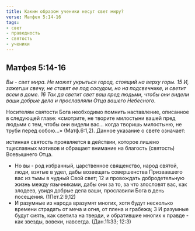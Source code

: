 ```yaml
---
title: Каким образом ученики несут свет миру?
verse: Матфея 5:14-16
tags: 
- свет
- праведность
- святость
- ученики
---
```


## Матфея 5:14-16

*Вы - свет мира. Не может укрыться город, стоящий на верху горы. 15 И, зажегши свечу, не ставят ее под сосудом, но на подсвечнике, и светит всем в доме. 16 Так да светит свет ваш пред людьми, чтобы они видели ваши добрые дела и прославляли Отца вашего Небесного.*

Носителям святости Бога необходимо помнить наставление, описанное в следующей главе: «смотрите, не творите милостыни вашей пред людьми с тем, чтобы они видели вас… когда творишь милостыню, не труби перед собою…» (Матф.6:1,2). Данное указание о свете означает: 

истинная святость проявляется в действии, которое лишено тщеславных мотивов и  обращает внимание на благость (святость) Всевышнего Отца.  

- Но вы - род избранный, царственное священство, народ святой, люди, взятые в удел, дабы возвещать совершенства Призвавшего вас из тьмы в чудный Свой свет; 12 и провождать добродетельную жизнь между язычниками, дабы они за то, за что злословят вас, как злодеев, увидя добрые дела ваши, прославили Бога в день посещения. (1Пет.2:9,12)
- И разумные из народа вразумят многих, хотя будут несколько времени страдать от меча и огня, от плена и грабежа; 3 И разумные будут сиять, как светила на тверди, и обратившие многих к правде - как звезды, вовеки, навсегда. (Дан.11:33; 12:3)